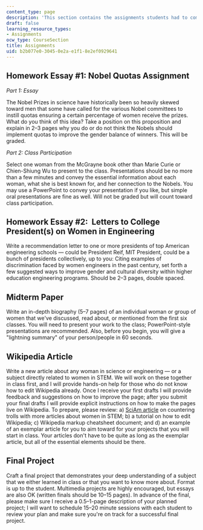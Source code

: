 ```yaml
---
content_type: page
description: 'This section contains the assignments students had to complete. '
draft: false
learning_resource_types:
- Assignments
ocw_type: CourseSection
title: Assignments
uid: b2b077e0-3045-0e2a-e1f1-8e2ef0929641
---
```

## Homework Essay #1: Nobel Quotas Assignment

*Part 1: Essay*

The Nobel Prizes in science have historically been so heavily skewed toward men that some have called for the various Nobel committees to instill quotas ensuring a certain percentage of women receive the prizes. What do you think of this idea? Take a position on this proposition and explain in 2–3 pages why you do or do not think the Nobels should implement quotas to improve the gender balance of winners. This will be graded.

*Part 2: Class Participation*

Select one woman from the McGrayne book other than Marie Curie or Chien-Shiung Wu to present to the class. Presentations should be no more than a few minutes and convey the essential information about each woman, what she is best known for, and her connection to the Nobels. You may use a PowerPoint to convey your presentation if you like, but simple oral presentations are fine as well. Will not be graded but will count toward class participation. 

## Homework Essay #2:  Letters to College President(s) on Women in Engineering

Write a recommendation letter to one or more presidents of top American engineering schools — could be President Reif, MIT President, could be a bunch of presidents collectively, up to you: Citing examples of discrimination faced by women engineers in the past century, set forth a few suggested ways to improve gender and cultural diversity within higher education engineering programs. Should be 2–3 pages, double spaced.

## Midterm Paper

Write an in-depth biography (5–7 pages) of an individual woman or group of women that we've discussed, read about, or mentioned from the first six classes. You will need to present your work to the class; PowerPoint-style presentations are recommended. Also, before you begin, you will give a "lightning summary" of your person/people in 60 seconds.

## Wikipedia Article

Write a new article about any woman in science or engineering — or a subject directly related to women in STEM. We will work on these together in class first, and I will provide hands-on help for those who do not know how to edit Wikipedia already. Once I receive your first drafts I will provide feedback and suggestions on how to improve the page; after you submit your final drafts I will provide explicit instructions on how to make the pages live on Wikipedia. To prepare, please review: a) [SciAm article](https://www.nature.com/scientificamerican/journal/v317/n3/full/scientificamerican0917-70.html?WT.ec_id=SCIENTIFICAMERICAN-201709&spMailingID=54718529&spUserID=ODkwMTM2NjQyNAS2&spJobID=1222702878&spReportId=MTIyMjcwMjg3OAS2) on countering trolls with more articles about women in STEM; b) a tutorial on how to edit Wikipedia; c) Wikipedia markup cheatsheet document; and d) an example of an exemplar article for you to aim toward for your projects that you will start in class. Your articles don't have to be quite as long as the exemplar article, but all of the essential elements should be there.

## Final Project

Craft a final project that demonstrates your deep understanding of a subject that we either learned in class or that you want to know more about. Format is up to the student. Multimedia projects are highly encouraged, but essays are also OK (written finals should be 10–15 pages). In advance of the final, please make sure I receive a 0.5–1-page description of your planned project; I will want to schedule 15–20 minute sessions with each student to review your plan and make sure you're on track for a successful final project.